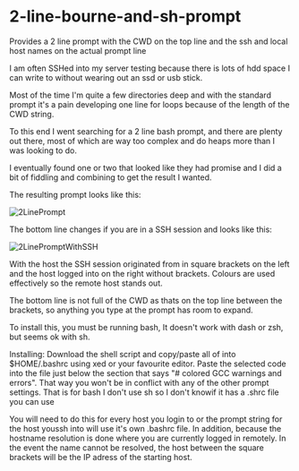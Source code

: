 # 2-line-bourne-and-sh-prompt
Provides a 2 line prompt with the CWD on the top line and the ssh and local host names 
on the actual prompt line

I am often SSHed into my server testing because there is lots of hdd space I can write to
without wearing out an ssd or usb stick.

Most of the time I'm quite a few directories deep and with the standard prompt it's a pain
developing one line for loops because of the length of the CWD string.

To this end I went searching for a 2 line bash prompt, and there are plenty out there, most of
which are way too complex and do heaps more than I was looking to do.

I eventually found one or two that looked like they had promise and I did a bit of fiddling and
combining to get the result I wanted.

The resulting prompt looks like this:

![2LinePrompt](https://github.com/user-attachments/assets/fa1eaf6c-aa63-43e8-9070-531c5f2773e5)

The bottom line changes if you are in a SSH session and looks like this:

![2LinePromptWithSSH](https://github.com/user-attachments/assets/25e236d6-973d-4cd5-a337-187d897e7004)

With the host the SSH session originated from in square brackets on the left and the host logged
into on the right without brackets.  Colours are used effectively so the remote host stands out.

The bottom line is not full of the CWD as thats on the top line between the brackets, so anything
you type at the prompt has room to expand.

To install this, you must be running bash, It doesn't work with dash or zsh, but seems ok with sh.


Installing:  Download the shell script and copy/paste all of into $HOME/.bashrc using xed or your
favourite editor.  Paste the selected code into the file just below the section that says 
"# colored GCC warnings and errors".  That way you won't be in conflict with any of the other
prompt settings.  That is for bash I don't use sh so I don't knowif it has a .shrc file you can use

You will need to do this for every host you login to or the prompt string for the host youssh into
will use it's own .bashrc file.  In addition, because the hostname resolution is done where
you are currently logged in remotely.  In the event the name cannot be resolved, the host between
the square brackets will be the IP adress of the starting host.
